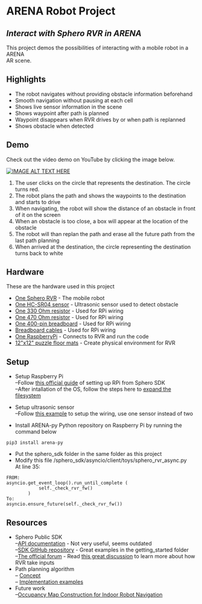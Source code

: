 <!DOCTYPE html><html><head><meta charset="utf-8"><title>ARENA Robot Project.md</title><style></style></head><body id="preview">
<h1 class="code-line" data-line-start=0 data-line-end=1><a id="ARENA_Robot_Project_0"></a>ARENA Robot Project</h1>
<h2 class="code-line" data-line-start=1 data-line-end=2><a id="_Interact_with_Sphero_RVR_in_ARENA__1"></a><em>Interact with Sphero RVR in ARENA</em></h2>
<p class="has-line-data" data-line-start="3" data-line-end="5">This project demos the possibilities of interacting with a mobile robot in a ARENA<br>
AR scene.</p>
<h2 class="code-line" data-line-start=6 data-line-end=7><a id="Highlights_6"></a>Highlights</h2>
<ul>
<li class="has-line-data" data-line-start="8" data-line-end="9">The robot navigates without providing obstacle information beforehand</li>
<li class="has-line-data" data-line-start="9" data-line-end="10">Smooth navigation without pausing at each cell</li>
<li class="has-line-data" data-line-start="10" data-line-end="11">Shows live sensor information in the scene</li>
<li class="has-line-data" data-line-start="11" data-line-end="12">Shows waypoint after path is planned</li>
<li class="has-line-data" data-line-start="12" data-line-end="13">Waypoint disappears when RVR drives by or when path is replanned</li>
<li class="has-line-data" data-line-start="13" data-line-end="15">Shows obstacle when detected</li>
</ul>
<h2 class="code-line" data-line-start=15 data-line-end=16><a id="Demo_15"></a>Demo</h2>
<p class="has-line-data" data-line-start="16" data-line-end="17">Check out the video demo on YouTube by clicking the image below.</p>
<p class="has-line-data" data-line-start="18" data-line-end="19"><a href="https://www.youtube.com/watch?v=TdxpzFF49M0"><img src="https://img.youtube.com/vi/TdxpzFF49M0/default.jpg" alt="IMAGE ALT TEXT HERE"></a></p>
<ol>
<li class="has-line-data" data-line-start="19" data-line-end="20">The user clicks on the circle that represents the destination. The circle turns red.</li>
<li class="has-line-data" data-line-start="20" data-line-end="21">The robot plans the path and shows the waypoints to the destination and starts to drive</li>
<li class="has-line-data" data-line-start="21" data-line-end="22">When navigating, the robot will show the distance of an obstacle in front of it on the screen</li>
<li class="has-line-data" data-line-start="22" data-line-end="23">When an obstacle is too close, a box will appear at the location of the obstacle</li>
<li class="has-line-data" data-line-start="23" data-line-end="24">The robot will than replan the path and erase all the future path from the last path planning</li>
<li class="has-line-data" data-line-start="24" data-line-end="26">When arrived at the destination, the circle representing the destination turns back to white</li>
</ol>
<h2 class="code-line" data-line-start=26 data-line-end=27><a id="Hardware_26"></a>Hardware</h2>
<p class="has-line-data" data-line-start="28" data-line-end="29">These are the hardware used in this project</p>
<ul>
<li class="has-line-data" data-line-start="30" data-line-end="31"><a href="https://sphero.com/products/rvr">One Sphero RVR</a> - The mobile robot</li>
<li class="has-line-data" data-line-start="31" data-line-end="32"><a href="https://www.amazon.com/gp/product/B07B94C7KT/">One HC-SR04 sensor</a> - Ultrasonic sensor used to detect obstacle</li>
<li class="has-line-data" data-line-start="32" data-line-end="33"><a href="https://www.amazon.com/gp/product/B07D54XMFK/">One 330 Ohm resistor</a> - Used for RPi wiring</li>
<li class="has-line-data" data-line-start="33" data-line-end="34"><a href="https://www.amazon.com/gp/product/B07D54XMFK/">One 470 Ohm resistor</a> - Used for RPi wiring</li>
<li class="has-line-data" data-line-start="34" data-line-end="35"><a href="https://www.amazon.com/gp/product/B07PCJP9DY/">One 400-pin breadboard</a> - Used for RPi wiring</li>
<li class="has-line-data" data-line-start="35" data-line-end="36"><a href="https://www.amazon.com/Elegoo-EL-CP-004-Multicolored-Breadboard-arduino/dp/B01EV70C78/">Breadboard cables</a> - Used for RPi wiring</li>
<li class="has-line-data" data-line-start="36" data-line-end="37"><a href="https://www.amazon.com/CanaKit-Raspberry-Basic-Kit-8GB/dp/B08DJ9MLHV/">One RaspberryPi</a> - Connects to RVR and run the code</li>
<li class="has-line-data" data-line-start="37" data-line-end="38"><a href="https://www.amazon.com/gp/product/B00HS5BYVO/">12&quot;x12&quot; puzzle floor mats</a> - Create physical environment for RVR</li>
</ul>
<h2 class="code-line" data-line-start=40 data-line-end=41><a id="Setup_40"></a>Setup</h2>
<ul>
<li class="has-line-data" data-line-start="42" data-line-end="46">
<p class="has-line-data" data-line-start="42" data-line-end="45">Setup Raspberry Pi<br>
–Follow <a href="https://sdk.sphero.com/docs/getting_started/raspberry_pi/raspberry_pi_setup/">this official guide</a> of setting up RPi from Sphero SDK<br>
–After intallation of the OS, follow the steps here to <a href="https://piwithvic.com/raspberry-pi-expand-filesystem-micro-sd-card">expand the filesystem</a></p>
</li>
<li class="has-line-data" data-line-start="46" data-line-end="49">
<p class="has-line-data" data-line-start="46" data-line-end="48">Setup ultrasonic sensor<br>
–Follow <a href="https://sdk.sphero.com/docs/samples_content/raspberry_pi/python/ultrasonic_rvr_sample/">this example</a> to setup the wiring, use one sensor instead of two</p>
</li>
<li class="has-line-data" data-line-start="49" data-line-end="50">
<p class="has-line-data" data-line-start="49" data-line-end="50">Install ARENA-py Python repository on Raspberry Pi by running the command below</p>
</li>
</ul>
<pre><code class="has-line-data" data-line-start="51" data-line-end="53" class="language-sh">pip3 install arena-py
</code></pre>
<ul>
<li class="has-line-data" data-line-start="53" data-line-end="54">Put the sphero_sdk folder in the same folder as this project</li>
<li class="has-line-data" data-line-start="54" data-line-end="56">Modify this file /sphero_sdk/asyncio/client/toys/sphero_rvr_async.py<br>
At line 35:</li>
</ul>
<pre><code class="has-line-data" data-line-start="57" data-line-end="64" class="language-sh">FROM:
asyncio.get_event_loop().run_until_complete ( 
            self._check_rvr_fw() 
        )
To:
asyncio.ensure_future(self._check_rvr_fw())
</code></pre>
<h2 class="code-line" data-line-start=65 data-line-end=66><a id="Resources_65"></a>Resources</h2>
<ul>
<li class="has-line-data" data-line-start="66" data-line-end="70">Sphero Public SDK<br>
–<a href="https://sdk.sphero.com/docs/sdk_documentation/connection/">API documentation</a> - Not very useful, seems outdated<br>
–<a href="https://github.com/sphero-inc/sphero-sdk-raspberrypi-python">SDK GitHub repository</a> - Great examples in the getting_started folder<br>
–<a href="https://community.sphero.com/">The official forum</a> - Read <a href="https://community.sphero.com/t/programming-questions/829">this great discussion</a> to learn more about how RVR take inputs</li>
<li class="has-line-data" data-line-start="70" data-line-end="73">Path planning algorithm<br>
– <a href="https://www.redblobgames.com/pathfinding/a-star/introduction.html">Concept</a><br>
– <a href="https://www.redblobgames.com/pathfinding/a-star/implementation.html">Implementation examples</a></li>
<li class="has-line-data" data-line-start="73" data-line-end="75">Future work<br>
–<a href="https://www.intechopen.com/books/robot-control/occupancy-map-construction-for-indoor-robot-navigation#E5">Occupancy Map Construction for Indoor Robot Navigation</a></li>
</ul>
</body></html>
